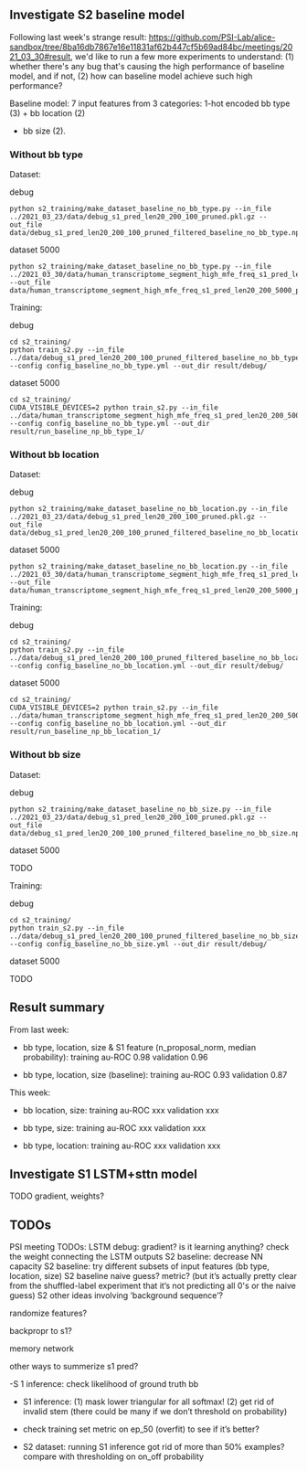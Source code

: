 
## Investigate S2 baseline model

Following last week's strange result: https://github.com/PSI-Lab/alice-sandbox/tree/8ba16db7867e16e11831af62b447cf5b69ad84bc/meetings/2021_03_30#result,
we'd like to run a few more experiments to understand:
(1) whether there's any bug that's causing the high performance of baseline model,
and if not, (2) how can baseline model achieve such high performance?

Baseline model: 7 input features from 3 categories:
1-hot encoded bb type (3) + bb location (2)
+ bb size (2).

### Without bb type

Dataset:

debug

```
python s2_training/make_dataset_baseline_no_bb_type.py --in_file ../2021_03_23/data/debug_s1_pred_len20_200_100_pruned.pkl.gz --out_file data/debug_s1_pred_len20_200_100_pruned_filtered_baseline_no_bb_type.npz
```

dataset 5000


```
python s2_training/make_dataset_baseline_no_bb_type.py --in_file ../2021_03_30/data/human_transcriptome_segment_high_mfe_freq_s1_pred_len20_200_5000_pruned.pkl.gz --out_file data/human_transcriptome_segment_high_mfe_freq_s1_pred_len20_200_5000_pruned_baseline_no_bb_type.npz
```


Training:

debug

```
cd s2_training/
python train_s2.py --in_file ../data/debug_s1_pred_len20_200_100_pruned_filtered_baseline_no_bb_type.npz --config config_baseline_no_bb_type.yml --out_dir result/debug/
```

dataset 5000

```
cd s2_training/
CUDA_VISIBLE_DEVICES=2 python train_s2.py --in_file ../data/human_transcriptome_segment_high_mfe_freq_s1_pred_len20_200_5000_pruned_baseline_no_bb_type.npz --config config_baseline_no_bb_type.yml --out_dir result/run_baseline_np_bb_type_1/
```

### Without bb location

Dataset:

debug

```
python s2_training/make_dataset_baseline_no_bb_location.py --in_file ../2021_03_23/data/debug_s1_pred_len20_200_100_pruned.pkl.gz --out_file data/debug_s1_pred_len20_200_100_pruned_filtered_baseline_no_bb_location.npz
```

dataset 5000

```
python s2_training/make_dataset_baseline_no_bb_location.py --in_file ../2021_03_30/data/human_transcriptome_segment_high_mfe_freq_s1_pred_len20_200_5000_pruned.pkl.gz --out_file data/human_transcriptome_segment_high_mfe_freq_s1_pred_len20_200_5000_pruned_baseline_no_bb_location.npz
```


Training:

debug

```
cd s2_training/
python train_s2.py --in_file ../data/debug_s1_pred_len20_200_100_pruned_filtered_baseline_no_bb_location.npz --config config_baseline_no_bb_location.yml --out_dir result/debug/
```

dataset 5000

```
cd s2_training/
CUDA_VISIBLE_DEVICES=2 python train_s2.py --in_file ../data/human_transcriptome_segment_high_mfe_freq_s1_pred_len20_200_5000_pruned_baseline_no_bb_location.npz --config config_baseline_no_bb_location.yml --out_dir result/run_baseline_np_bb_location_1/
```


### Without bb size

Dataset:

debug

```
python s2_training/make_dataset_baseline_no_bb_size.py --in_file ../2021_03_23/data/debug_s1_pred_len20_200_100_pruned.pkl.gz --out_file data/debug_s1_pred_len20_200_100_pruned_filtered_baseline_no_bb_size.npz
```

dataset 5000

TODO


Training:

debug

```
cd s2_training/
python train_s2.py --in_file ../data/debug_s1_pred_len20_200_100_pruned_filtered_baseline_no_bb_size.npz --config config_baseline_no_bb_size.yml --out_dir result/debug/
```

dataset 5000

TODO


## Result summary

From last week:

- bb type, location, size & S1 feature (n_proposal_norm, median probability): training au-ROC 0.98 validation 0.96

- bb type, location, size (baseline): training au-ROC 0.93 validation 0.87

This week:

- bb location, size: training au-ROC xxx validation xxx

- bb type, size: training au-ROC xxx validation xxx

- bb type, location: training au-ROC xxx validation xxx


## Investigate S1 LSTM+sttn model

 TODO gradient, weights?



## TODOs

PSI meeting TODOs:
LSTM debug: gradient? is it learning anything? check the weight connecting the LSTM outputs
S2 baseline: decrease NN capacity
S2 baseline: try different subsets of input features (bb type, location, size)
S2 baseline naive guess? metric? (but it’s actually pretty clear from the shuffled-label experiment that it’s not predicting all 0's or the naive guess)
S2 other ideas involving ‘background sequence’?

randomize features?

backpropr to s1?

memory network

other ways to summerize s1 pred?


-S 1 inference: check likelihood of ground truth bb


- S1 inference: (1) mask lower triangular for all softmax! (2) get rid of invalid stem (there could be many if we don’t threshold on probability)

- check training set metric on ep_50 (overfit) to see if it’s better?

- S2 dataset: running S1 inference got rid of more than 50% examples? compare with thresholding on on_off probability



